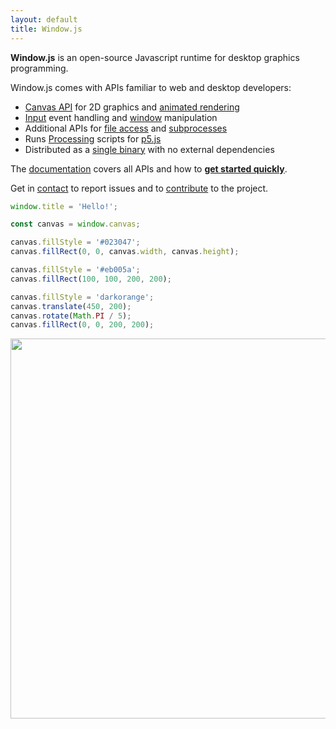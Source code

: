 ```yaml
---
layout: default
title: Window.js
---
```


<span class="title"><span class="magenta">**Window.js**</span> is an
open-source Javascript runtime for desktop graphics programming.
</span>

Window.js comes with APIs familiar to web and desktop developers:
*  [Canvas API](/doc/canvas) for 2D graphics and
   [animated rendering](/doc/global#requestAnimationFrame)
*  [Input](/doc/window#window.addEventListener) event handling and
   [window](/doc/window) manipulation
*  Additional APIs for [file access](/doc/file) and
   [subprocesses](/doc/process)
*  Runs [Processing](/about/processing) scripts for [p5.js](https://p5js.org)
*  Distributed as a [single binary](/download) with no external dependencies

The [documentation](/doc) covers all APIs and how to
**[get started quickly](/doc)**.

Get in [contact](/about/contact) to report issues and to
[contribute](/dev/contributing) to the project.

```javascript
window.title = 'Hello!';

const canvas = window.canvas;

canvas.fillStyle = '#023047';
canvas.fillRect(0, 0, canvas.width, canvas.height);

canvas.fillStyle = '#eb005a';
canvas.fillRect(100, 100, 200, 200);

canvas.fillStyle = 'darkorange';
canvas.translate(450, 200);
canvas.rotate(Math.PI / 5);
canvas.fillRect(0, 0, 200, 200);
```

<p align="center"><img src="/window.png" style="width: 608px" /></p>
